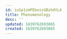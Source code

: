 ```yaml
---
id: ioSp1zmPEboisGBzhdYL4
title: Phenomenology
desc: ''
updated: 1639762693865
created: 1639762693865
---
```


